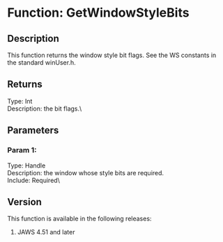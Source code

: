 # Function: GetWindowStyleBits

## Description

This function returns the window style bit flags. See the WS constants
in the standard winUser.h.

## Returns

Type: Int\
Description: the bit flags.\

## Parameters

### Param 1:

Type: Handle\
Description: the window whose style bits are required.\
Include: Required\

## Version

This function is available in the following releases:

1.  JAWS 4.51 and later
